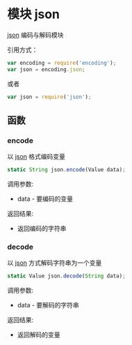 # 模块 json
[json](/docs/manual/module/ifs/json.md.html) 编码与解码模块

引用方式：
```JavaScript
var encoding = require('encoding');
var json = encoding.json;
```
或者
```JavaScript
var json = require('json');
```
## 函数
        
### encode
以 [json](/docs/manual/module/ifs/json.md.html) 格式编码变量
```JavaScript
static String json.encode(Value data);
```

调用参数:
* data - 要编码的变量

返回结果:
* 返回编码的字符串

### decode
以 [json](/docs/manual/module/ifs/json.md.html) 方式解码字符串为一个变量
```JavaScript
static Value json.decode(String data);
```

调用参数:
* data - 要解码的字符串

返回结果:
* 返回解码的变量

